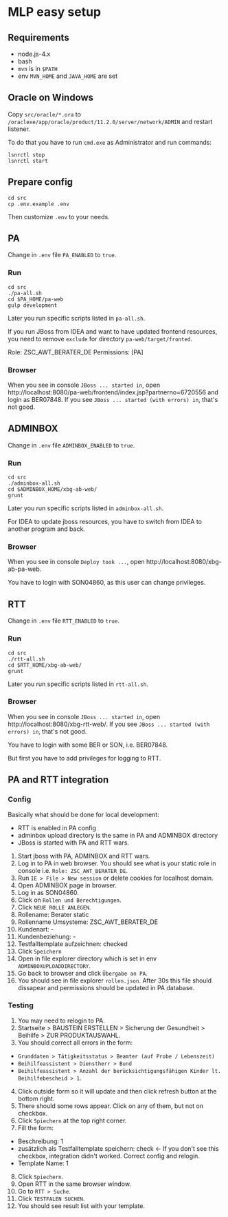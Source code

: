 # MLP easy setup

## Requirements

- node.js-4.x
- bash
- `mvn` is in `$PATH`
- env `MVN_HOME` and `JAVA_HOME` are set

## Oracle on Windows

Copy `src/oracle/*.ora` to `/oraclexe/app/oracle/product/11.2.0/server/network/ADMIN` and restart listener.

To do that you have to run `cmd.exe` as Administrator and run commands:

```
lsnrctl stop
lsnrctl start
```

## Prepare config

```
cd src
cp .env.example .env
```

Then customize `.env` to your needs.

## PA

Change in `.env` file `PA_ENABLED` to `true`.

### Run

```
cd src
./pa-all.sh
cd $PA_HOME/pa-web
gulp development
```

Later you run specific scripts listed in `pa-all.sh`.

If you run JBoss from IDEA and want to have updated frontend resources, you need to remove `exclude` for directory `pa-web/target/fronted`.

Role: ZSC_AWT_BERATER_DE
Permissions: [PA]

### Browser

When you see in console `JBoss ... started in`, open http://localhost:8080/pa-web/frontend/index.jsp?partnerno=6720556 and login as BER07848. If you see `JBoss ... started (with errors) in`, that's not good.


## ADMINBOX

Change in `.env` file `ADMINBOX_ENABLED` to `true`.

### Run

```
cd src
./adminbox-all.sh
cd $ADMINBOX_HOME/xbg-ab-web/
grunt
```

Later you run specific scripts listed in `adminbox-all.sh`.

For IDEA to update jboss resources, you have to switch from IDEA to another program and back.

### Browser

When you see in console `Deploy took ...`, open http://localhost:8080/xbg-ab-pa-web.

You have to login with SON04860, as this user can change privileges.


## RTT

Change in `.env` file `RTT_ENABLED` to `true`.

### Run

```
cd src
./rtt-all.sh
cd $RTT_HOME/xbg-ab-web/
grunt
```

Later you run specific scripts listed in `rtt-all.sh`.

### Browser

When you see in console `JBoss ... started in`, open http://localhost:8080/xbg-rtt-web/. If you see `JBoss ... started (with errors) in`, that's not good.

You have to login with some BER or SON, i.e. BER07848.

But first you have to add privileges for logging to RTT.

## PA and RTT integration

### Config

Basically what should be done for local development:

- RTT is enabled in PA config
- adminbox upload directory is the same in PA and ADMINBOX directory
- JBoss is started with PA and RTT wars.

1. Start jboss with PA, ADMINBOX and RTT wars.
2. Log in to PA in web browser. You should see what is your static role in console i.e. `Role: ZSC_AWT_BERATER_DE`.
3. Run `IE > File > New session` or delete cookies for localhost domain.
4. Open ADMINBOX page in browser.
5. Log in as SON04860.
6. Click on `Rollen und Berechtigungen`.
7. Click `NEUE ROLLE ANLEGEN`.
8. Rollename: Berater static
9. Rollenname Umsysteme: ZSC_AWT_BERATER_DE
10. Kundenart: -
11. Kundenbeziehung: -
12. Testfalltemplate aufzeichnen: checked
13. Click `Speichern`
14. Open in file explorer directory which is set in env `ADMINBOXUPLOADDIRECTORY`.
15. Go back to browser and click `Übergabe an PA`.
16. You should see in file explorer `rollen.json`. After 30s this file should dissapear and permissions should be updated in PA database.

### Testing

1. You may need to relogin to PA.
2. Startseite > BAUSTEIN ERSTELLEN > Sicherung der Gesundheit > Beihilfe > ZUR PRODUKTAUSWAHL.
3. You should correct all errors in the form:
  - `Grunddaten > Tätigkeitsstatus > Beamter (auf Probe / Lebenszeit)`
  - `Beihilfeassistent > Dienstherr > Bund`
  - `Beihilfeassistent > Anzahl der berücksichtigungsfähigen Kinder lt. Beihilfebescheid > 1`.
4. Click outside form so it will update and then click refresh button at the bottom right.
5. There should some rows appear. Click on any of them, but not on checkbox.
6. Click `Spiechern` at the top right corner.
7. Fill the form:
  - Beschreibung: 1
  - zusätzlich als Testfalltemplate speichern: check <- If you don't see this checkbox, integration didn't worked. Correct config and relogin.
  - Template Name: 1
8. Click `Spiechern`.
9. Open RTT in the same browser window.
10. Go to `RTT > Suche`.
11. Click `TESTFALEN SUCHEN`.
12. You should see result list with your template.
